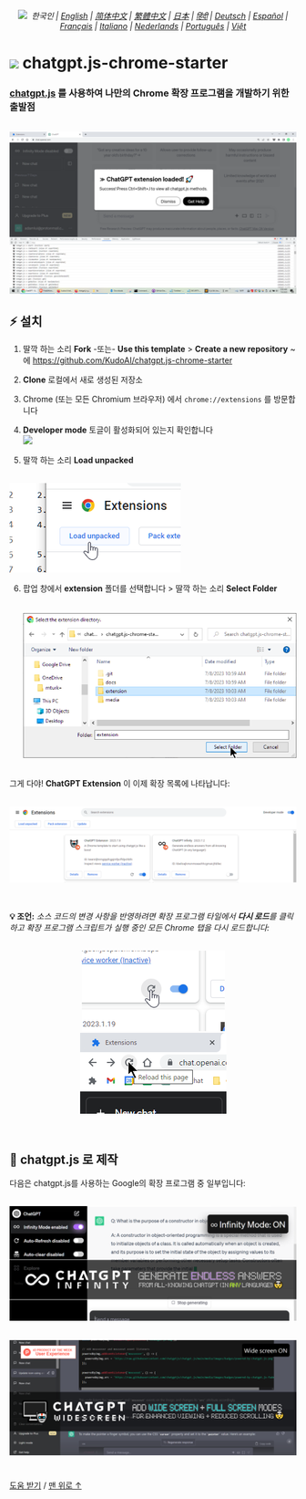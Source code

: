 <div align="center">
    <h6>
        <picture>
            <source type="image/svg+xml" media="(prefers-color-scheme: dark)" srcset="https://media.chatgptjs.org/images/icons/earth-americas-white-icon32.svg">
            <img height=14 src="https://media.chatgptjs.org/images/icons/earth-americas-icon32.svg">
        </picture>
        &nbsp;한국인 |
        <a href="../..#readme">English</a> |
        <a href="../zh-cn#readme">简体中文</a> |
        <a href="../zh-tw#readme">繁體中文</a> |
        <a href="../ja#readme">日本</a> |
        <a href="../hi#readme">हिंदी</a> |
        <a href="../de#readme">Deutsch</a> |
        <a href="../es#readme">Español</a> |
        <a href="../fr#readme">Français</a> |
        <a href="../it#readme">Italiano</a> |
        <a href="../nl#readme">Nederlands</a> |
        <a href="../pt#readme">Português</a> |
        <a href="../vi#readme">Việt</a>
    </h6>
</div>

# <img height=21 src="https://www.google.com/chrome/static/images/favicons/apple-icon-60x60.png"> chatgpt.js-chrome-starter

<h3><a href="https://github.com/KudoAI/chatgpt.js">chatgpt.js</a> 를 사용하여 나만의 Chrome 확장 프로그램을 개발하기 위한 출발점</h3>

<br>

<img src="../../media/images/screenshots/extension-loaded.png">

## ⚡ 설치

1. 딸깍 하는 소리 **Fork** -또는- **Use this template** > **Create a new repository** ~에 https://github.com/KudoAI/chatgpt.js-chrome-starter

2. **Clone** 로컬에서 새로 생성된 저장소

3. Chrome (또는 모든 Chromium 브라우저) 에서 `chrome://extensions` 를 방문합니다

4. **Developer mode** 토글이 활성화되어 있는지 확인합니다<br>
![](../media/images/screenshots/developer-mode-toggle.png)

5. 딸깍 하는 소리 **Load unpacked**<br><br>
<img src="../../media/images/screenshots/load-unpacked-button.png">
<br>

6. 팝업 창에서 **extension** 폴더를 선택합니다 > 딸깍 하는 소리 **Select Folder**<br><br><br>
<img src="../../media/images/screenshots/select-extension-folder.png"><br><br>

그게 다야! **ChatGPT Extension** 이 이제 확장 목록에 나타납니다:

<br>

<img src="../../media/images/screenshots/chatgpt-extension-in-list.png">

<p><br>

**💡 조언:** _소스 코드의 변경 사항을 반영하려면 확장 프로그램 타일에서 **다시 로드**를 클릭하고 확장 프로그램 스크립트가 실행 중인 모든 Chrome 탭을 다시 로드합니다:_

<div align="center">

<br>

<img src="../../media/images/screenshots/reload-extension-button.png">
<img src="../../media/images/screenshots/reload-page-button.png">

<p><br>

</div>

## 🤖 chatgpt.js 로 제작

다음은 chatgpt.js를 사용하는 Google의 확장 프로그램 중 일부입니다:

<div align="center">

<br>


<a href="https://chatgptinfinity.com" target="_blank" rel="noopener">
    <img width=777 src="https://raw.githubusercontent.com/adamlui/chatgpt-infinity/main/chrome/media/images/tiles/marquee-promo-tile-1400x560.png">
</a>

<p><br>

<a href="https://chatgptwidescreen.com" target="_blank" rel="noopener">
    <img width=777 src="https://raw.githubusercontent.com/adamlui/chatgpt-widescreen/main/chrome/media/images/tiles/marquee-promo-tile-1400x560.png">
</a>

</div>

#

<a href="https://github.com/KudoAI/chatgpt.js-chrome-starter/issues">도움 받기</a> / <a href="#">맨 위로 ↑</a>
